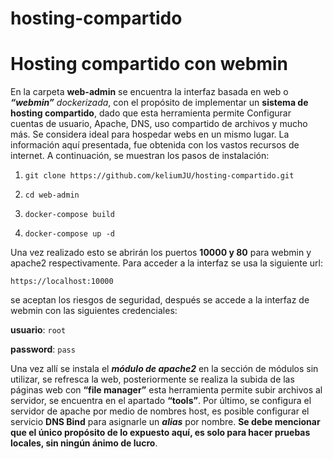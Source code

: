 # hosting-compartido

# Hosting compartido con webmin 
En la carpeta **web-admin** se encuentra la interfaz basada en web o ***“webmin”*** *dockerizada*, con el propósito de implementar un **sistema de hosting compartido**, 
dado que esta herramienta permite Configurar cuentas de usuario, Apache, DNS, uso compartido de archivos y mucho más.
Se considera ideal para hospedar webs en un mismo lugar. La información aquí presentada, fue obtenida con los vastos recursos de internet.
A continuación, se muestran los pasos de instalación: 

1.	``` git clone https://github.com/keliumJU/hosting-compartido.git ```

2.	``` cd web-admin ```

3.	``` docker-compose build ```

4.	``` docker-compose up -d ```

Una vez realizado esto se abrirán los puertos **10000 y 80** para webmin y apache2 respectivamente. Para acceder a la interfaz se usa la siguiente url: 

``` https://localhost:10000 ```

se aceptan los riesgos de seguridad, después se accede a la interfaz de webmin con las siguientes credenciales: 

**usuario**: `` root ``

**password**: `` pass ``

Una vez allí se instala el ***módulo de apache2*** en la sección de módulos sin utilizar, se refresca la web, posteriormente se realiza la subida de las páginas web
con **“file manager”** esta herramienta permite subir archivos al servidor, se encuentra en el apartado **“tools”**. 
Por último, se configura el servidor de apache por medio de nombres host, es posible configurar el servicio **DNS Bind** para asignarle un ***alias*** por nombre.
**Se debe mencionar que el único propósito de lo expuesto aquí, es solo para hacer pruebas locales, sin ningún ánimo de lucro**.  
